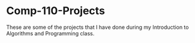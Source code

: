 # Comp-110-Projects
These are some of the projects that I have done during my Introduction to Algorithms and Programming class.
